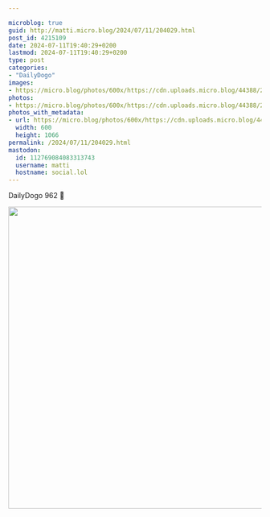 ```yaml
---

microblog: true
guid: http://matti.micro.blog/2024/07/11/204029.html
post_id: 4215109
date: 2024-07-11T19:40:29+0200
lastmod: 2024-07-11T19:40:29+0200
type: post
categories:
- "DailyDogo"
images:
- https://micro.blog/photos/600x/https://cdn.uploads.micro.blog/44388/2024/913d273111be416c8e5a91e9353840ee.jpg
photos:
- https://micro.blog/photos/600x/https://cdn.uploads.micro.blog/44388/2024/913d273111be416c8e5a91e9353840ee.jpg
photos_with_metadata:
- url: https://micro.blog/photos/600x/https://cdn.uploads.micro.blog/44388/2024/913d273111be416c8e5a91e9353840ee.jpg
  width: 600
  height: 1066
permalink: /2024/07/11/204029.html
mastodon:
  id: 112769084083313743
  username: matti
  hostname: social.lol
---
```

DailyDogo 962 🐶

<img src="/media/uploads/2024/913d273111be416c8e5a91e9353840ee.jpg" width="600" alt="" />
